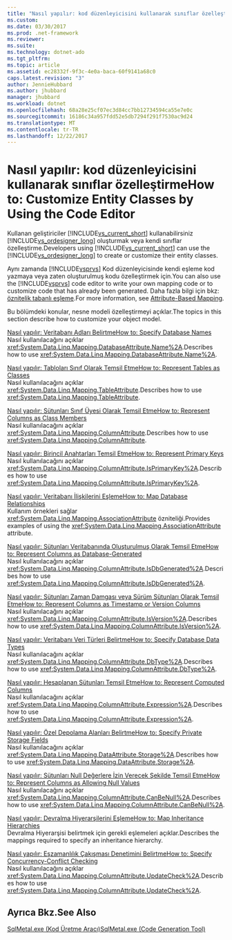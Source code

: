 ```yaml
---
title: "Nasıl yapılır: kod düzenleyicisini kullanarak sınıflar özelleştirme"
ms.custom: 
ms.date: 03/30/2017
ms.prod: .net-framework
ms.reviewer: 
ms.suite: 
ms.technology: dotnet-ado
ms.tgt_pltfrm: 
ms.topic: article
ms.assetid: ec28332f-9f3c-4e0a-baca-60f9141a68c0
caps.latest.revision: "3"
author: JennieHubbard
ms.author: jhubbard
manager: jhubbard
ms.workload: dotnet
ms.openlocfilehash: 68a28e25cf07ec3d84cc7bb12734594ca55e7e0c
ms.sourcegitcommit: 16186c34a957fdd52e5db7294f291f7530ac9d24
ms.translationtype: MT
ms.contentlocale: tr-TR
ms.lasthandoff: 12/22/2017
---
```

# <a name="how-to-customize-entity-classes-by-using-the-code-editor"></a><span data-ttu-id="efffe-102">Nasıl yapılır: kod düzenleyicisini kullanarak sınıflar özelleştirme</span><span class="sxs-lookup"><span data-stu-id="efffe-102">How to: Customize Entity Classes by Using the Code Editor</span></span>
<span data-ttu-id="efffe-103">Kullanan geliştiriciler [!INCLUDE[vs_current_short](../../../../../../includes/vs-current-short-md.md)] kullanabilirsiniz [!INCLUDE[vs_ordesigner_long](../../../../../../includes/vs-ordesigner-long-md.md)] oluşturmak veya kendi sınıflar özelleştirme.</span><span class="sxs-lookup"><span data-stu-id="efffe-103">Developers using [!INCLUDE[vs_current_short](../../../../../../includes/vs-current-short-md.md)] can use the [!INCLUDE[vs_ordesigner_long](../../../../../../includes/vs-ordesigner-long-md.md)] to create or customize their entity classes.</span></span>  
  
 <span data-ttu-id="efffe-104">Aynı zamanda [!INCLUDE[vsprvs](../../../../../../includes/vsprvs-md.md)] Kod düzenleyicisinde kendi eşleme kod yazmaya veya zaten oluşturulmuş kodu özelleştirmek için.</span><span class="sxs-lookup"><span data-stu-id="efffe-104">You can also use the [!INCLUDE[vsprvs](../../../../../../includes/vsprvs-md.md)] code editor to write your own mapping code or to customize code that has already been generated.</span></span> <span data-ttu-id="efffe-105">Daha fazla bilgi için bkz: [öznitelik tabanlı eşleme](../../../../../../docs/framework/data/adonet/sql/linq/attribute-based-mapping.md).</span><span class="sxs-lookup"><span data-stu-id="efffe-105">For more information, see [Attribute-Based Mapping](../../../../../../docs/framework/data/adonet/sql/linq/attribute-based-mapping.md).</span></span>  
  
 <span data-ttu-id="efffe-106">Bu bölümdeki konular, nesne modeli özelleştirmeyi açıklar.</span><span class="sxs-lookup"><span data-stu-id="efffe-106">The topics in this section describe how to customize your object model.</span></span>  
  
 [<span data-ttu-id="efffe-107">Nasıl yapılır: Veritabanı Adları Belirtme</span><span class="sxs-lookup"><span data-stu-id="efffe-107">How to: Specify Database Names</span></span>](../../../../../../docs/framework/data/adonet/sql/linq/how-to-specify-database-names.md)  
 <span data-ttu-id="efffe-108">Nasıl kullanılacağını açıklar <xref:System.Data.Linq.Mapping.DatabaseAttribute.Name%2A>.</span><span class="sxs-lookup"><span data-stu-id="efffe-108">Describes how to use <xref:System.Data.Linq.Mapping.DatabaseAttribute.Name%2A>.</span></span>  
  
 [<span data-ttu-id="efffe-109">Nasıl yapılır: Tabloları Sınıf Olarak Temsil Etme</span><span class="sxs-lookup"><span data-stu-id="efffe-109">How to: Represent Tables as Classes</span></span>](../../../../../../docs/framework/data/adonet/sql/linq/how-to-represent-tables-as-classes.md)  
 <span data-ttu-id="efffe-110">Nasıl kullanılacağını açıklar <xref:System.Data.Linq.Mapping.TableAttribute>.</span><span class="sxs-lookup"><span data-stu-id="efffe-110">Describes how to use <xref:System.Data.Linq.Mapping.TableAttribute>.</span></span>  
  
 [<span data-ttu-id="efffe-111">Nasıl yapılır: Sütunları Sınıf Üyesi Olarak Temsil Etme</span><span class="sxs-lookup"><span data-stu-id="efffe-111">How to: Represent Columns as Class Members</span></span>](../../../../../../docs/framework/data/adonet/sql/linq/how-to-represent-columns-as-class-members.md)  
 <span data-ttu-id="efffe-112">Nasıl kullanılacağını açıklar <xref:System.Data.Linq.Mapping.ColumnAttribute>.</span><span class="sxs-lookup"><span data-stu-id="efffe-112">Describes how to use <xref:System.Data.Linq.Mapping.ColumnAttribute>.</span></span>  
  
 [<span data-ttu-id="efffe-113">Nasıl yapılır: Birincil Anahtarları Temsil Etme</span><span class="sxs-lookup"><span data-stu-id="efffe-113">How to: Represent Primary Keys</span></span>](../../../../../../docs/framework/data/adonet/sql/linq/how-to-represent-primary-keys.md)  
 <span data-ttu-id="efffe-114">Nasıl kullanılacağını açıklar <xref:System.Data.Linq.Mapping.ColumnAttribute.IsPrimaryKey%2A>.</span><span class="sxs-lookup"><span data-stu-id="efffe-114">Describes how to use <xref:System.Data.Linq.Mapping.ColumnAttribute.IsPrimaryKey%2A>.</span></span>  
  
 [<span data-ttu-id="efffe-115">Nasıl yapılır: Veritabanı İlişkilerini Eşleme</span><span class="sxs-lookup"><span data-stu-id="efffe-115">How to: Map Database Relationships</span></span>](../../../../../../docs/framework/data/adonet/sql/linq/how-to-map-database-relationships.md)  
 <span data-ttu-id="efffe-116">Kullanım örnekleri sağlar <xref:System.Data.Linq.Mapping.AssociationAttribute> özniteliği.</span><span class="sxs-lookup"><span data-stu-id="efffe-116">Provides examples of using the <xref:System.Data.Linq.Mapping.AssociationAttribute> attribute.</span></span>  
  
 [<span data-ttu-id="efffe-117">Nasıl yapılır: Sütunları Veritabanında Oluşturulmuş Olarak Temsil Etme</span><span class="sxs-lookup"><span data-stu-id="efffe-117">How to: Represent Columns as Database-Generated</span></span>](../../../../../../docs/framework/data/adonet/sql/linq/how-to-represent-columns-as-database-generated.md)  
 <span data-ttu-id="efffe-118">Nasıl kullanılacağını açıklar <xref:System.Data.Linq.Mapping.ColumnAttribute.IsDbGenerated%2A>.</span><span class="sxs-lookup"><span data-stu-id="efffe-118">Describes how to use <xref:System.Data.Linq.Mapping.ColumnAttribute.IsDbGenerated%2A>.</span></span>  
  
 [<span data-ttu-id="efffe-119">Nasıl yapılır: Sütunları Zaman Damgası veya Sürüm Sütunları Olarak Temsil Etme</span><span class="sxs-lookup"><span data-stu-id="efffe-119">How to: Represent Columns as Timestamp or Version Columns</span></span>](../../../../../../docs/framework/data/adonet/sql/linq/how-to-represent-columns-as-timestamp-or-version-columns.md)  
 <span data-ttu-id="efffe-120">Nasıl kullanılacağını açıklar <xref:System.Data.Linq.Mapping.ColumnAttribute.IsVersion%2A>.</span><span class="sxs-lookup"><span data-stu-id="efffe-120">Describes how to use <xref:System.Data.Linq.Mapping.ColumnAttribute.IsVersion%2A>.</span></span>  
  
 [<span data-ttu-id="efffe-121">Nasıl yapılır: Veritabanı Veri Türleri Belirtme</span><span class="sxs-lookup"><span data-stu-id="efffe-121">How to: Specify Database Data Types</span></span>](../../../../../../docs/framework/data/adonet/sql/linq/how-to-specify-database-data-types.md)  
 <span data-ttu-id="efffe-122">Nasıl kullanılacağını açıklar <xref:System.Data.Linq.Mapping.ColumnAttribute.DbType%2A>.</span><span class="sxs-lookup"><span data-stu-id="efffe-122">Describes how to use <xref:System.Data.Linq.Mapping.ColumnAttribute.DbType%2A>.</span></span>  
  
 [<span data-ttu-id="efffe-123">Nasıl yapılır: Hesaplanan Sütunları Temsil Etme</span><span class="sxs-lookup"><span data-stu-id="efffe-123">How to: Represent Computed Columns</span></span>](../../../../../../docs/framework/data/adonet/sql/linq/how-to-represent-computed-columns.md)  
 <span data-ttu-id="efffe-124">Nasıl kullanılacağını açıklar <xref:System.Data.Linq.Mapping.ColumnAttribute.Expression%2A>.</span><span class="sxs-lookup"><span data-stu-id="efffe-124">Describes how to use <xref:System.Data.Linq.Mapping.ColumnAttribute.Expression%2A>.</span></span>  
  
 [<span data-ttu-id="efffe-125">Nasıl yapılır: Özel Depolama Alanları Belirtme</span><span class="sxs-lookup"><span data-stu-id="efffe-125">How to: Specify Private Storage Fields</span></span>](../../../../../../docs/framework/data/adonet/sql/linq/how-to-specify-private-storage-fields.md)  
 <span data-ttu-id="efffe-126">Nasıl kullanılacağını açıklar <xref:System.Data.Linq.Mapping.DataAttribute.Storage%2A>.</span><span class="sxs-lookup"><span data-stu-id="efffe-126">Describes how to use <xref:System.Data.Linq.Mapping.DataAttribute.Storage%2A>.</span></span>  
  
 [<span data-ttu-id="efffe-127">Nasıl yapılır: Sütunları Null Değerlere İzin Verecek Şekilde Temsil Etme</span><span class="sxs-lookup"><span data-stu-id="efffe-127">How to: Represent Columns as Allowing Null Values</span></span>](../../../../../../docs/framework/data/adonet/sql/linq/how-to-represent-columns-as-allowing-null-values.md)  
 <span data-ttu-id="efffe-128">Nasıl kullanılacağını açıklar <xref:System.Data.Linq.Mapping.ColumnAttribute.CanBeNull%2A>.</span><span class="sxs-lookup"><span data-stu-id="efffe-128">Describes how to use <xref:System.Data.Linq.Mapping.ColumnAttribute.CanBeNull%2A>.</span></span>  
  
 [<span data-ttu-id="efffe-129">Nasıl yapılır: Devralma Hiyerarşilerini Eşleme</span><span class="sxs-lookup"><span data-stu-id="efffe-129">How to: Map Inheritance Hierarchies</span></span>](../../../../../../docs/framework/data/adonet/sql/linq/how-to-map-inheritance-hierarchies.md)  
 <span data-ttu-id="efffe-130">Devralma Hiyerarşisi belirtmek için gerekli eşlemeleri açıklar.</span><span class="sxs-lookup"><span data-stu-id="efffe-130">Describes the mappings required to specify an inheritance hierarchy.</span></span>  
  
 [<span data-ttu-id="efffe-131">Nasıl yapılır: Eşzamanlılık Çakışması Denetimini Belirtme</span><span class="sxs-lookup"><span data-stu-id="efffe-131">How to: Specify Concurrency-Conflict Checking</span></span>](../../../../../../docs/framework/data/adonet/sql/linq/how-to-specify-concurrency-conflict-checking.md)  
 <span data-ttu-id="efffe-132">Nasıl kullanılacağını açıklar <xref:System.Data.Linq.Mapping.ColumnAttribute.UpdateCheck%2A>.</span><span class="sxs-lookup"><span data-stu-id="efffe-132">Describes how to use <xref:System.Data.Linq.Mapping.ColumnAttribute.UpdateCheck%2A>.</span></span>  
  
## <a name="see-also"></a><span data-ttu-id="efffe-133">Ayrıca Bkz.</span><span class="sxs-lookup"><span data-stu-id="efffe-133">See Also</span></span>  
 [<span data-ttu-id="efffe-134">SqlMetal.exe (Kod Üretme Aracı)</span><span class="sxs-lookup"><span data-stu-id="efffe-134">SqlMetal.exe (Code Generation Tool)</span></span>](../../../../../../docs/framework/tools/sqlmetal-exe-code-generation-tool.md)

